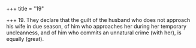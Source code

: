 +++
title = "19"

+++
19. They declare that the guilt of the husband who does not approach his wife in due season, of him who approaches her during her temporary uncleanness, and of him who commits an unnatural crime (with her), is equally (great).
